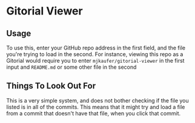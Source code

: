 # Gitorial Viewer

## Usage
To use this, enter your GitHub repo address in the first field, and the file you're trying to load in the second. For instance, viewing this repo as a Gitorial would require you to enter `mjkaufer/gitorial-viewer` in the first input and `README.md` or some other file in the second

## Things To Look Out For
This is a very simple system, and does not bother checking if the file you listed is in all of the commits. This means that it might try and load a file from a commit that doesn't have that file, when you click that commit.